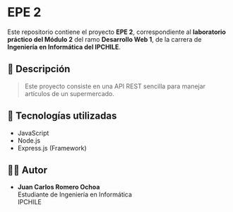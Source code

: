 # EPE 2

Este repositorio contiene el proyecto **EPE 2**, correspondiente al **laboratorio práctico del Módulo 2** del ramo **Desarrollo Web 1**, de la carrera de **Ingeniería en Informática del IPCHILE**.

## 📌 Descripción

> Este proyecto consiste en una API REST sencilla para manejar artículos de un supermercado.

## 🧩 Tecnologías utilizadas

- JavaScript
- Node.js
- Express.js (Framework)

## 👨‍🎓 Autor

- **Juan Carlos Romero Ochoa**  
  Estudiante de Ingeniería en Informática  
  IPCHILE
